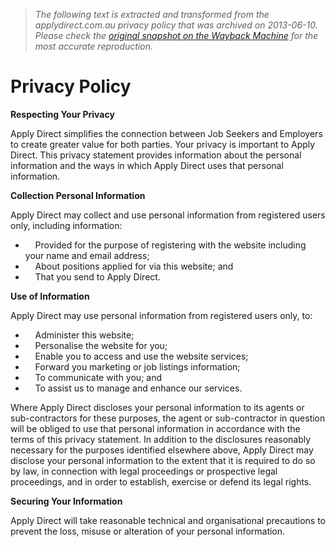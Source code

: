 > *The following text is extracted and transformed from the applydirect.com.au privacy policy that was archived on 2013-06-10. Please check the [original snapshot on the Wayback Machine](https://web.archive.org/web/20130610182428id_/http%3A//www.applydirect.com.au/PrivacyPolicy.aspx) for the most accurate reproduction.*

# Privacy Policy

**Respecting Your Privacy**

Apply Direct simplifies the connection between Job Seekers and Employers to create greater value for both parties. Your privacy is important to Apply Direct. This privacy statement provides information about the personal information and the ways in which Apply Direct uses that personal information.

**Collection Personal Information**

Apply Direct may collect and use personal information from registered users only, including information:

  *     Provided for the purpose of registering with the website including your name and email address;
  *     About positions applied for via this website; and
  *     That you send to Apply Direct.



**Use of Information**

Apply Direct may use personal information from registered users only, to:

  *     Administer this website;
  *     Personalise the website for you;
  *     Enable you to access and use the website services;
  *     Forward you marketing or job listings information;
  *     To communicate with you; and
  *     To assist us to manage and enhance our services.



Where Apply Direct discloses your personal information to its agents or sub-contractors for these purposes, the agent or sub-contractor in question will be obliged to use that personal information in accordance with the terms of this privacy statement. In addition to the disclosures reasonably necessary for the purposes identified elsewhere above, Apply Direct may disclose your personal information to the extent that it is required to do so by law, in connection with legal proceedings or prospective legal proceedings, and in order to establish, exercise or defend its legal rights.

**Securing Your Information**

Apply Direct will take reasonable technical and organisational precautions to prevent the loss, misuse or alteration of your personal information.
